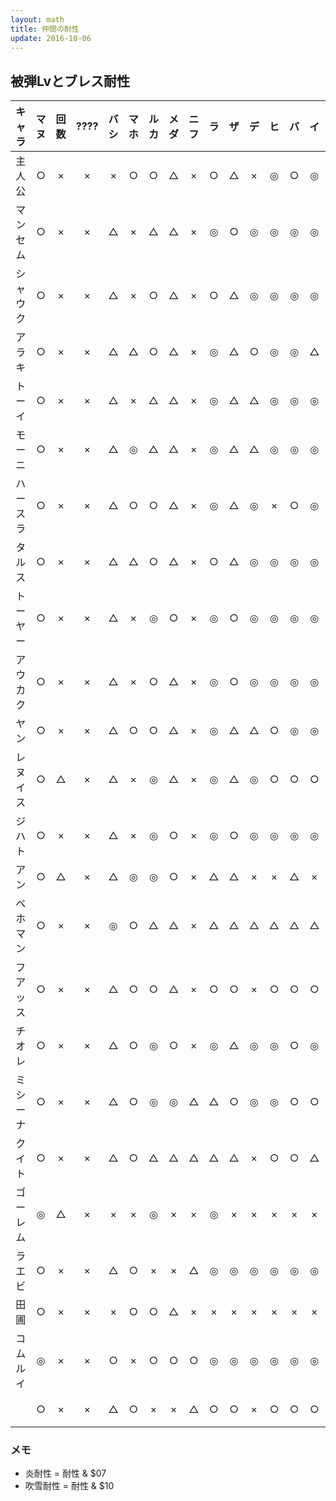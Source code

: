 ```yaml
---
layout: math
title: 仲間の耐性
update: 2016-10-06
---
```



## 被弾Lvとブレス耐性

| キャラ   | マヌ | 回数 | ???? | バシ | マホ | ルカ | メダ | ニフ | ラ | ザ | デ | ヒ | バ | イ | ギ | メ |   |  炎  | 吹雪 |
|:--------:|:----:|:----:|:----:|:----:|:----:|:----:|:----:|:----:|:--:|:--:|:--:|:--:|:--:|:--:|:--:|:--:|:-:|:----:|:----:|
| 主人公   |  ○  |  ×  |  ×  |  ×  |  ○  |  ○  |  △  |  ×  | ○ | △ | × | ◎ | ○ | ◎ | ◎ | ◎ |   |
| マンセム |  ○  |  ×  |  ×  |  △  |  ×  |  △  |  △  |  ×  | ◎ | ○ | ◎ | ◎ | ◎ | ◎ | ◎ | ◎ |   |
| シャウク |  ○  |  ×  |  ×  |  △  |  ×  |  ○  |  △  |  ×  | ○ | △ | ◎ | ◎ | ◎ | ◎ | ◎ | ◎ |   |
| アラキ   |  ○  |  ×  |  ×  |  △  |  △  |  ○  |  △  |  ×  | ◎ | △ | ○ | ◎ | ◎ | △ | ◎ | ◎ |   |
| トーイ   |  ○  |  ×  |  ×  |  △  |  ×  |  △  |  △  |  ×  | ◎ | △ | △ | ◎ | ◎ | ◎ | ◎ | ◎ |   |
| モーニ   |  ○  |  ×  |  ×  |  △  |  ◎  |  △  |  △  |  ×  | ◎ | △ | △ | ◎ | ◎ | ◎ | ◎ | ◎ |   |
| ハースラ |  ○  |  ×  |  ×  |  △  |  ○  |  ○  |  △  |  ×  | ◎ | △ | ◎ | × | ○ | ◎ | ◎ | ◎ |   |
| タルス   |  ○  |  ×  |  ×  |  △  |  △  |  ○  |  △  |  ×  | ○ | △ | ◎ | ◎ | ◎ | ◎ | ○ | ◎ |   |
| トーヤー |  ○  |  ×  |  ×  |  △  |  ×  |  ◎  |  ○  |  ×  | ◎ | ○ | ◎ | ◎ | ◎ | ◎ | ◎ | ◎ |   |
| アウカク |  ○  |  ×  |  ×  |  △  |  ×  |  ○  |  △  |  ×  | ◎ | ○ | ◎ | ◎ | ◎ | ◎ | ◎ | ◎ |   |
| ヤン     |  ○  |  ×  |  ×  |  △  |  ○  |  ○  |  △  |  ×  | ◎ | △ | △ | ○ | ◎ | ◎ | ○ | ◎ |   |
| レヌイス |  ○  |  △  |  ×  |  △  |  ×  |  ◎  |  △  |  ×  | ◎ | △ | ◎ | ○ | ○ | ○ | ○ | ○ |   |      | あり |
| ジハト   |  ○  |  ×  |  ×  |  △  |  ×  |  ◎  |  ○  |  ×  | ◎ | ○ | ◎ | ◎ | ◎ | ◎ | ◎ | ◎ |   |
| アン     |  ○  |  △  |  ×  |  △  |  ◎  |  ◎  |  ○  |  ×  | △ | △ | × | × | △ | × | × | × |   | あり | あり |
| ベホマン |  ○  |  ×  |  ×  |  ◎  |  ○  |  △  |  △  |  ×  | △ | △ | △ | △ | △ | △ | △ | △ |   |
| フアッス |  ○  |  ×  |  ×  |  △  |  ○  |  ○  |  △  |  ×  | ○ | ○ | × | ○ | ○ | ○ | ○ | ○ |   |      | あり |
| チオレ   |  ○  |  ×  |  ×  |  △  |  ○  |  ◎  |  ○  |  ×  | ◎ | △ | ◎ | ◎ | ○ | ◎ | ○ | ○ |   |
| ミシーナ |  ○  |  ×  |  ×  |  △  |  ○  |  ◎  |  ◎  |  △  | △ | ○ | ◎ | ◎ | ○ | ○ | ○ | ○ |   |      | あり |
| クイト   |  ○  |  ×  |  ×  |  △  |  ○  |  △  |  △  |  △  | △ | △ | × | ○ | ○ | △ | ○ | ○ |   |
| ゴーレム |  ◎  |  △  |  ×  |  ×  |  ×  |  ◎  |  ×  |  ×  | ◎ | × | × | × | × | × | × | × |   | あり | あり |
| ラエビ   |  ○  |  ×  |  ×  |  △  |  ○  |  ×  |  ×  |  △  | ◎ | ◎ | ◎ | ◎ | ◎ | ◎ | ◎ | ◎ |   |
| 田圃     |  ○  |  ×  |  ×  |  ×  |  ○  |  ○  |  △  |  ×  | × | × | × | × | × | × | × | × |   | あり | あり |
| コムルイ |  ◎  |  ×  |  ×  |  ○  |  ×  |  ○  |  ○  |  ○  | ◎ | ◎ | ◎ | ◎ | ◎ | ◎ | ◎ | ◎ |   |
|          |  ○  |  ×  |  ×  |  △  |  ○  |  ×  |  ×  |  △  | ○ | ○ | × | ○ | ○ | ○ | ○ | ○ |   |      | あり |

### メモ

* 炎耐性 = 耐性 & $07
* 吹雪耐性 = 耐性 & $10
